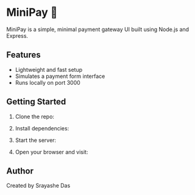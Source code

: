 # MiniPay 💸

MiniPay is a simple, minimal payment gateway UI built using Node.js and Express.

## Features

- Lightweight and fast setup
- Simulates a payment form interface
- Runs locally on port 3000

## Getting Started

1. Clone the repo:


2. Install dependencies:

3. Start the server:

4. Open your browser and visit:

## Author

Created by Srayashe Das 

